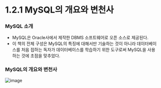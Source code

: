 # 1.2.1 MySQL의 개요와 변천사
### MySQL 소개
- MySQL은 Oracle사에서 제작한 DBMS 소프트웨어로 오픈 소스로 제공된다.
- 이 책의 전체 구성은 MySQL의 특징에 대해서만 기술하는 것이 아니라 데이터베이스를 처음 접하는 독자가 데이터베이스를 학습하기 위한 도구로써 MySQL을 사용하는 것에 초점을 맞추었다.

### MySQL의 개요와 변천사
![image](https://github.com/user-attachments/assets/6039eb2b-070f-417d-a7a4-ad8278c6bd66)
